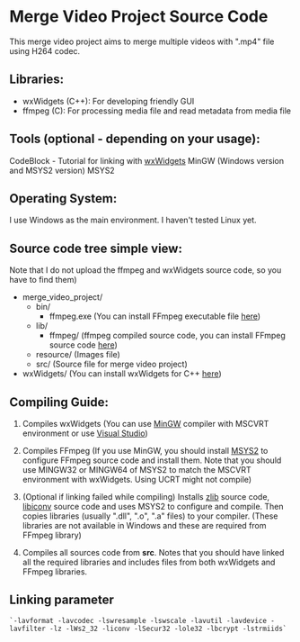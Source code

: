 # Merge Video Project Source Code

This merge video project aims to merge multiple videos with ".mp4" file using H264 codec.

## Libraries:

- wxWidgets (C++): For developing friendly GUI
- ffmpeg (C): For processing media file and read metadata from media file

## Tools (optional - depending on your usage):

CodeBlock - Tutorial for linking with [wxWidgets](https://www.youtube.com/watch?v=KHkb1XrtseY)
MinGW (Windows version and MSYS2 version)
MSYS2

## Operating System:

I use Windows as the main environment. I haven't tested Linux yet.

## Source code tree simple view:

Note that I do not upload the ffmpeg and wxWidgets source code, so you have to find them)

- merge_video_project/
  - bin/
    - ffmpeg.exe (You can install FFmpeg executable file [here](https://www.ffmpeg.org/download.html))
  - lib/
    - ffmpeg/ (ffmpeg compiled source code, you can install FFmpeg source code [here](https://github.com/FFmpeg/FFmpeg))
  - resource/ (Images file)
  - src/ (Source file for merge video project)
- wxWidgets/ (You can install wxWidgets for C++ [here](https://www.wxwidgets.org/downloads/))

## Compiling Guide:

1. Compiles wxWidgets (You can use [MinGW](https://winlibs.com/) compiler with MSCVRT environment
   or use [Visual Studio](https://visualstudio.microsoft.com/downloads/))

2. Compiles FFmpeg (If you use MinGW, you should install [MSYS2](https://www.msys2.org/) to configure
   FFmpeg source code and install them. Note that you should use MINGW32 or MINGW64 of MSYS2 to match
   the MSCVRT environment with wxWidgets. Using UCRT might not compile)

3. (Optional if linking failed while compiling) Installs [zlib](https://www.zlib.net/) source code,
   [libiconv](https://www.gnu.org/software/libiconv/) source code and
   uses MSYS2 to configure and compile. Then copies libraries (usually ".dll", ".o", ".a" files) to your compiler.
   (These libraries are not available in Windows and these are required from FFmpeg library)

4. Compiles all sources code from **src**. Notes that you should have linked all the required libraries and includes files from
   both wxWidgets and FFmpeg libraries.

## Linking parameter

    `-lavformat -lavcodec -lswresample -lswscale -lavutil -lavdevice -lavfilter -lz -lWs2_32 -liconv -lSecur32 -lole32 -lbcrypt -lstrmiids`
